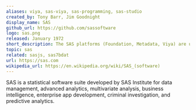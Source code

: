 ```yaml
---
aliases: viya, sas-viya, sas-programming, sas-studio
created_by: Tony Barr, Jim Goodnight
display_name: SAS
github_url: https://github.com/sassoftware
logo: sas.png
released: January 1972
short_description: The SAS platforms (Foundation, Metadata, Viya) are used mostly for Data Analytics, Data Management, and Enterprise App Development
topic: sas
related: sasjs, sas7bdat
url: https://sas.com
wikipedia_url: https://en.wikipedia.org/wiki/SAS_(software)
---
```


SAS is a statistical software suite developed by SAS Institute for data management, advanced analytics, multivariate analysis, business intelligence, enterprise app development, criminal investigation, and predictive analytics.



